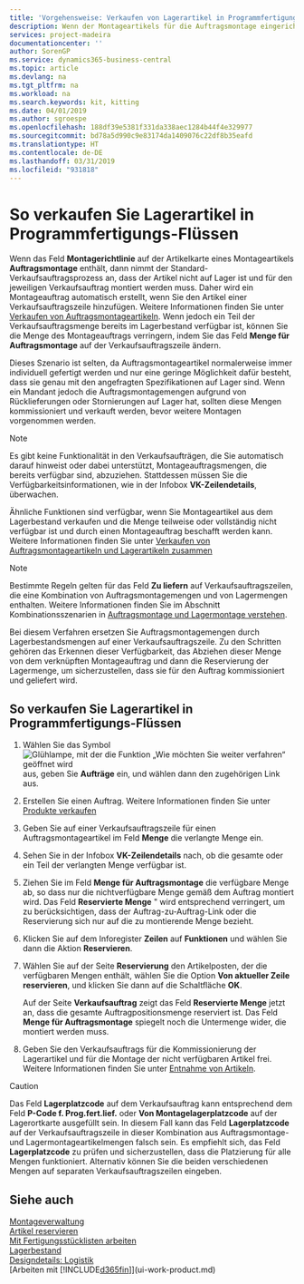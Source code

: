 ```yaml
---
title: 'Vorgehensweise: Verkaufen von Lagerartikel in Programmfertigungs-Flüssen | Microsoft Docs'
description: Wenn der Montageartikels für die Auftragsmontage eingerichtet ist, dann nimmt der Standard-Verkaufsauftragsprozess an, dass der Artikel nicht auf Lager ist und für den jeweiligen Verkaufsauftrag montiert werden muss. Daher wird ein Montageauftrag automatisch erstellt, wenn Sie den Artikel einer Verkaufsauftragszeile hinzufügen.
services: project-madeira
documentationcenter: ''
author: SorenGP
ms.service: dynamics365-business-central
ms.topic: article
ms.devlang: na
ms.tgt_pltfrm: na
ms.workload: na
ms.search.keywords: kit, kitting
ms.date: 04/01/2019
ms.author: sgroespe
ms.openlocfilehash: 188df39e5381f331da338aec1284b44f4e329977
ms.sourcegitcommit: bd78a5d990c9e83174da1409076c22df8b35eafd
ms.translationtype: HT
ms.contentlocale: de-DE
ms.lasthandoff: 03/31/2019
ms.locfileid: "931818"
---
```

# <a name="sell-inventory-items-in-assemble-to-order-flows"></a>So verkaufen Sie Lagerartikel in Programmfertigungs-Flüssen
Wenn das Feld **Montagerichtlinie** auf der Artikelkarte eines Montageartikels **Auftragsmontage** enthält, dann nimmt der Standard-Verkaufsauftragsprozess an, dass der Artikel nicht auf Lager ist und für den jeweiligen Verkaufsauftrag montiert werden muss. Daher wird ein Montageauftrag automatisch erstellt, wenn Sie den Artikel einer Verkaufsauftragszeile hinzufügen. Weitere Informationen finden Sie unter [Verkaufen von Auftragsmontageartikeln](assembly-how-to-sell-items-assembled-to-order.md). Wenn jedoch ein Teil der Verkaufsauftragsmenge bereits im Lagerbestand verfügbar ist, können Sie die Menge des Montageauftrags verringern, indem Sie das Feld **Menge für Auftragsmontage** auf der Verkaufsauftragszeile ändern.  

Dieses Szenario ist selten, da Auftragsmontageartikel normalerweise immer individuell gefertigt werden und nur eine geringe Möglichkeit dafür besteht, dass sie genau mit den angefragten Spezifikationen auf Lager sind. Wenn ein Mandant jedoch die Auftragsmontagemengen aufgrund von Rücklieferungen oder Stornierungen auf Lager hat, sollten diese Mengen kommissioniert und verkauft werden, bevor weitere Montagen vorgenommen werden.  

> [!NOTE]  
>  Es gibt keine Funktionalität in den Verkaufsaufträgen, die Sie automatisch darauf hinweist oder dabei unterstützt, Montageauftragsmengen, die bereits verfügbar sind, abzuziehen. Stattdessen müssen Sie die Verfügbarkeitsinformationen, wie in der Infobox **VK-Zeilendetails**,  überwachen.  

Ähnliche Funktionen sind verfügbar, wenn Sie Montageartikel aus dem Lagerbestand verkaufen und die Menge teilweise oder vollständig nicht verfügbar ist und durch einen Montageauftrag beschafft werden kann. Weitere Informationen finden Sie unter [Verkaufen von Auftragsmontageartikeln und Lagerartikeln zusammen](assembly-how-to-sell-assemble-to-order-items-and-inventory-items-together.md)  

> [!NOTE]  
>  Bestimmte Regeln gelten für das Feld **Zu liefern** auf Verkaufsauftragszeilen, die eine Kombination von Auftragsmontagemengen und von Lagermengen enthalten. Weitere Informationen finden Sie im Abschnitt Kombinationsszenarien in [Auftragsmontage und Lagermontage verstehen](assembly-assemble-to-order-or-assemble-to-stock.md).  

Bei diesem Verfahren ersetzen Sie Auftragsmontagemengen durch Lagerbestandsmengen auf einer Verkaufsauftragszeile. Zu den Schritten gehören das Erkennen dieser Verfügbarkeit, das Abziehen dieser Menge von dem verknüpften Montageauftrag und dann die Reservierung der Lagermenge, um sicherzustellen, dass sie für den Auftrag kommissioniert und geliefert wird.  

## <a name="to-sell-inventory-items-in-assemble-to-order-flows"></a>So verkaufen Sie Lagerartikel in Programmfertigungs-Flüssen  
1.  Wählen Sie das Symbol ![Glühlampe, mit der die Funktion „Wie möchten Sie weiter verfahren“ geöffnet wird](media/ui-search/search_small.png "Wie möchten Sie weiter verfahren?") aus, geben Sie **Aufträge** ein, und wählen dann den zugehörigen Link aus.  
2.  Erstellen Sie einen Auftrag. Weitere Informationen finden Sie unter [Produkte verkaufen](sales-how-sell-products.md)  
3.  Geben Sie auf einer Verkaufsauftragszeile für einen Auftragsmontageartikel im Feld **Menge** die verlangte Menge ein.  
4.  Sehen Sie in der Infobox **VK-Zeilendetails** nach, ob die gesamte oder ein Teil der verlangten Menge verfügbar ist.  
5.  Ziehen Sie im Feld **Menge für Auftragsmontage** die verfügbare Menge ab, so dass nur die nichtverfügbare Menge gemäß dem Auftrag montiert wird. Das Feld **Reservierte Menge** " wird entsprechend verringert, um zu berücksichtigen, dass der Auftrag-zu-Auftrag-Link oder die Reservierung sich nur auf die zu montierende Menge bezieht.  
6.  Klicken Sie auf dem Inforegister **Zeilen** auf **Funktionen** und wählen Sie dann die Aktion **Reservieren**.  
7.  Wählen Sie auf der Seite **Reservierung** den Artikelposten, der die verfügbaren Mengen enthält, wählen Sie die Option **Von aktueller Zeile reservieren**, und klicken Sie dann auf die Schaltfläche **OK**.  

    Auf der Seite **Verkaufsauftrag** zeigt das Feld **Reservierte Menge** jetzt an, dass die gesamte Auftragpositionsmenge reserviert ist. Das Feld **Menge für Auftragsmontage** spiegelt noch die Untermenge wider, die montiert werden muss.  

8.  Geben Sie den Verkaufsauftrags für die Kommissionierung der Lagerartikel und für die Montage der nicht verfügbaren Artikel frei. Weitere Informationen finden Sie unter [Entnahme von Artikeln](assembly-how-to-assemble-items.md).  

> [!CAUTION]  
>  Das Feld **Lagerplatzcode** auf dem Verkaufsauftrag kann entsprechend dem Feld **P-Code f. Prog.fert.lief.** oder **Von Montagelagerplatzcode** auf der Lagerortkarte ausgefüllt sein. In diesem Fall kann das Feld **Lagerplatzcode** auf der Verkaufsauftragszeile in dieser Kombination aus Auftragsmontage- und Lagermontageartikelmengen falsch sein. Es empfiehlt sich, das Feld **Lagerplatzcode** zu prüfen und sicherzustellen, dass die Platzierung für alle Mengen funktioniert. Alternativ können Sie die beiden verschiedenen Mengen auf separaten Verkaufsauftragszeilen eingeben.  

## <a name="see-also"></a>Siehe auch  
[Montageverwaltung](assembly-assemble-items.md)  
[Artikel reservieren](inventory-how-to-reserve-items.md)  
[Mit Fertigungsstücklisten arbeiten](inventory-how-work-BOMs.md)  
[Lagerbestand](inventory-manage-inventory.md)  
[Designdetails: Logistik](design-details-warehouse-management.md)  
[Arbeiten mit [!INCLUDE[d365fin](includes/d365fin_md.md)]](ui-work-product.md)
